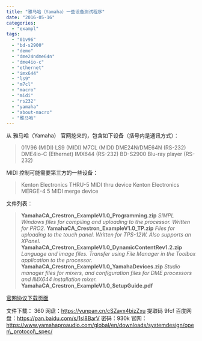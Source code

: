 ```yaml
---
title: "雅马哈（Yamaha）一些设备测试程序"
date: "2016-05-16"
categories: 
  - "exampl"
tags: 
  - "01v96"
  - "bd-s2900"
  - "demo"
  - "dme24ndme64n"
  - "dme4io-c"
  - "ethernet"
  - "imx644"
  - "ls9"
  - "m7cl"
  - "macro"
  - "midi"
  - "rs232"
  - "yamaha"
  - "about-macro"
  - "雅马哈"
---
```


从 雅马哈（Yamaha） 官网挖来的，包含如下设备（括号内是通讯方式）：

> 01V96 (MIDI) LS9 (MIDI) M7CL (MIDI) DME24N/DME64N (RS-232) DME4io-C (Ethernet) IMX644 (RS-232) BD-S2900 Blu-ray player (RS-232)

MIDI 控制可能需要第三方的一些设备：

> Kenton Electronics THRU-5 MIDI thru device Kenton Electronics MERGE-4 5 MIDI merge device

文件列表：

> **YamahaCA\_Crestron\_ExampleV1.0\_Programming.zip** _SIMPL Windows files for compiling and uploading to the processor. Written for PRO2._ **YamahaCA\_Crestron\_ExampleV1.0\_TP.zip** _Files for uploading to the touch panel. Written for TPS-12W. Also supports an XPanel._ **YamahaCA\_Crestron\_ExampleV1.0\_DynamicContentRev1.2.zip** _Language and image files. Transfer using File Manager in the Toolbox application to the_ _processor._ **YamahaCA\_Crestron\_ExampleV1.0\_YamahaDevices.zip** _Studio manager files for mixers, and configuration files for DME processors and IMX644_ _installation mixer._ **YamahaCA\_Crestron\_ExampleV1.0\_SetupGuide.pdf**

[官网协议下载页面](https://www.yamahaproaudio.com/downloads/documents/index.html)

文件下载： 360 网盘：https://yunpan.cn/cSZavx4bizZxu 提取码 9fcf 百度网盘：https://pan.baidu.com/s/1sl8BarV 密码：930k 官网：https://www.yamahaproaudio.com/global/en/downloads/systemdesign/open\_protocol\_spec/
